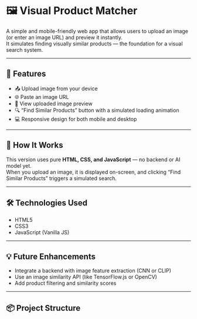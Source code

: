 # 🖼️ Visual Product Matcher

A simple and mobile-friendly web app that allows users to upload an image (or enter an image URL) and preview it instantly.  
It simulates finding visually similar products — the foundation for a visual search system.

---

## 🚀 Features
- 📤 Upload image from your device  
- 🌐 Paste an image URL  
- 👀 View uploaded image preview  
- 🔍 “Find Similar Products” button with a simulated loading animation  
- 💻 Responsive design for both mobile and desktop

---

## 🧠 How It Works
This version uses pure **HTML, CSS, and JavaScript** — no backend or AI model yet.  
When you upload an image, it is displayed on-screen, and clicking “Find Similar Products” triggers a simulated search.

---

## 🛠️ Technologies Used
- HTML5  
- CSS3  
- JavaScript (Vanilla JS)

---

## 💡 Future Enhancements
- Integrate a backend with image feature extraction (CNN or CLIP)
- Use an image similarity API (like TensorFlow.js or OpenCV)
- Add product filtering and similarity scores

---

## 📦 Project Structure

